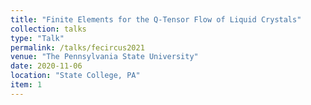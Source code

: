 ```yaml
---
title: "Finite Elements for the Q-Tensor Flow of Liquid Crystals"
collection: talks
type: "Talk"
permalink: /talks/fecircus2021
venue: "The Pennsylvania State University"
date: 2020-11-06
location: "State College, PA"
item: 1
---
```

